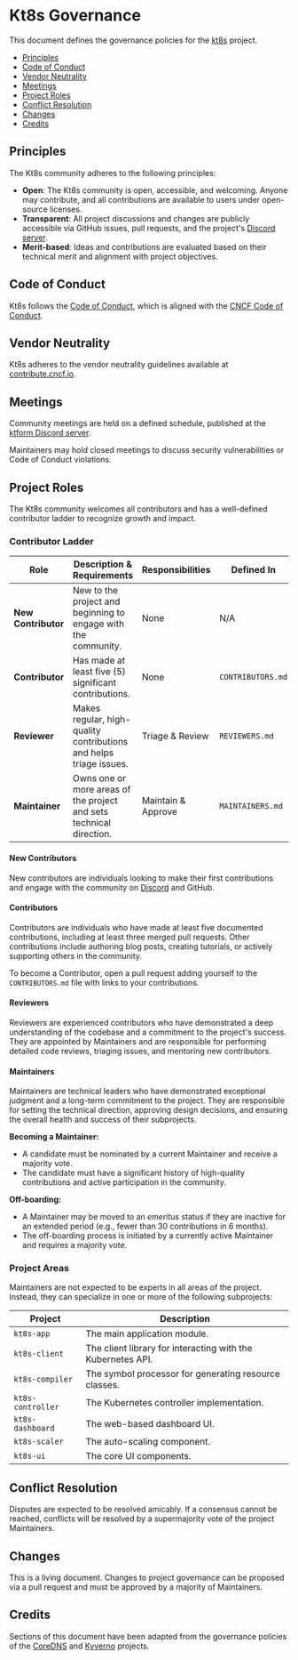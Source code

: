 # Kt8s Governance

This document defines the governance policies for the [kt8s](https://github.com/ktform/kt8s) project.

- [Principles](#principles)
- [Code of Conduct](#code-of-conduct)
- [Vendor Neutrality](#vendor-neutrality)
- [Meetings](#meetings)
- [Project Roles](#project-roles)
- [Conflict Resolution](#conflict-resolution)
- [Changes](#changes)
- [Credits](#credits)

## Principles

The Kt8s community adheres to the following principles:

- **Open**: The Kt8s community is open, accessible, and welcoming. Anyone may contribute, and all contributions are available to users under open-source licenses.
- **Transparent**: All project discussions and changes are publicly accessible via GitHub issues, pull requests, and the project's [Discord server](https://discord.gg/s3jyDg5SR6).
- **Merit-based**: Ideas and contributions are evaluated based on their technical merit and alignment with project objectives.

## Code of Conduct

Kt8s follows the [Code of Conduct](CODE_OF_CONDUCT.md), which is aligned with the [CNCF Code of Conduct](https://github.com/cncf/foundation/blob/main/code-of-conduct.md).

## Vendor Neutrality

Kt8s adheres to the vendor neutrality guidelines available at [contribute.cncf.io](https://contribute.cncf.io/maintainers/community/vendor-neutrality/).

## Meetings

Community meetings are held on a defined schedule, published at the [ktform Discord server](https://discord.gg/).

Maintainers may hold closed meetings to discuss security vulnerabilities or Code of Conduct violations.

## Project Roles

The Kt8s community welcomes all contributors and has a well-defined contributor ladder to recognize growth and impact.

### Contributor Ladder

| Role | Description & Requirements | Responsibilities | Defined In |
|---|---|---|---|
| **New Contributor** | New to the project and beginning to engage with the community. | None | N/A |
| **Contributor** | Has made at least five (5) significant contributions. | None | `CONTRIBUTORS.md` |
| **Reviewer** | Makes regular, high-quality contributions and helps triage issues. | Triage & Review | `REVIEWERS.md` |
| **Maintainer** | Owns one or more areas of the project and sets technical direction. | Maintain & Approve | `MAINTAINERS.md` |

#### New Contributors

New contributors are individuals looking to make their first contributions and engage with the community on [Discord](https://discord.gg/s3jyDg5SR6) and GitHub.

#### Contributors

Contributors are individuals who have made at least five documented contributions, including at least three merged pull requests. Other contributions include authoring blog posts, creating tutorials, or actively supporting others in the community.

To become a Contributor, open a pull request adding yourself to the `CONTRIBUTORS.md` file with links to your contributions.

#### Reviewers

Reviewers are experienced contributors who have demonstrated a deep understanding of the codebase and a commitment to the project's success. They are appointed by Maintainers and are responsible for performing detailed code reviews, triaging issues, and mentoring new contributors.

#### Maintainers

Maintainers are technical leaders who have demonstrated exceptional judgment and a long-term commitment to the project. They are responsible for setting the technical direction, approving design decisions, and ensuring the overall health and success of their subprojects.

**Becoming a Maintainer:**

- A candidate must be nominated by a current Maintainer and receive a majority vote.
- The candidate must have a significant history of high-quality contributions and active participation in the community.

**Off-boarding:**

- A Maintainer may be moved to an *emeritus* status if they are inactive for an extended period (e.g., fewer than 30 contributions in 6 months).
- The off-boarding process is initiated by a currently active Maintainer and requires a majority vote.

### Project Areas

Maintainers are not expected to be experts in all areas of the project. Instead, they can specialize in one or more of the following subprojects:

| Project | Description |
|---|---|
| `kt8s-app` | The main application module. |
| `kt8s-client` | The client library for interacting with the Kubernetes API. |
| `kt8s-compiler` | The symbol processor for generating resource classes. |
| `kt8s-controller` | The Kubernetes controller implementation. |
| `kt8s-dashboard` | The web-based dashboard UI. |
| `kt8s-scaler` | The auto-scaling component. |
| `kt8s-ui` | The core UI components. |

## Conflict Resolution

Disputes are expected to be resolved amicably. If a consensus cannot be reached, conflicts will be resolved by a supermajority vote of the project Maintainers.

## Changes

This is a living document. Changes to project governance can be proposed via a pull request and must be approved by a majority of Maintainers.

## Credits

Sections of this document have been adapted from the governance policies of the [CoreDNS](https://github.com/coredns/coredns/blob/master/GOVERNANCE.md) and [Kyverno](https://github.com/kyverno/community/blob/main/GOVERNANCE.md) projects.

